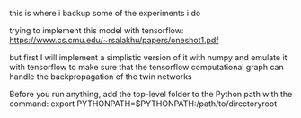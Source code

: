this is where i backup some of the experiments i do

trying to implement this model with tensorflow:
https://www.cs.cmu.edu/~rsalakhu/papers/oneshot1.pdf

but first I will implement a simplistic version of it with numpy and emulate it
with tensorflow to make sure that the tensorflow computational graph can handle
the backpropagation of the twin networks

Before you run anything, add the top-level folder to the Python path with the command:
export PYTHONPATH=$PYTHONPATH:/path/to/directoryroot
